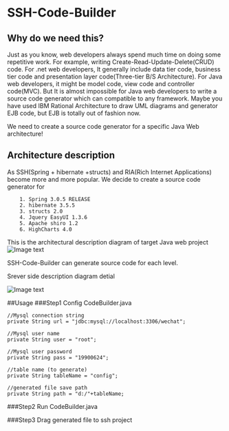 SSH-Code-Builder
================

## Why do we need this? 

Just as you know, web developers always spend much time on doing some repetitive work. 
For example,  writing Create-Read-Update-Delete(CRUD) code. 
For .net web developers, It generally include data tier code, business tier code and presentation layer code(Three-tier B/S Architecture).
For Java web developers, it might be model code, view code and controller code(MVC). But It is almost impossible for Java web developers  to write a source code generator which can compatible to any framework.
Maybe you have used IBM Rational Architecture to draw UML diagrams and generator EJB code, but EJB is totally out of fashion now. 

We need to create a source code generator for a specific Java Web architecture!

## Architecture description
As SSH(Spring + hibernate +structs) and RIA(Rich Internet Applications) become more and more popular. We decide to create a source code generator for
```
    1. Spring 3.0.5 RELEASE
    2. hibernate 3.5.5
    3. structs 2.0
    4. Jquery EasyUI 1.3.6
    5. Apache shiro 1.2
    6. HighCharts 4.0
```
This is the architectural description diagram of target Java web project 
![Image text](http://raw.github.com/coolsky600/SSH-Code-Builder/master/Raw/Architecture.jpg)

SSH-Code-Builder can generate source code for each level.

Srever side description diagram detial

![Image text](http://raw.github.com/coolsky600/SSH-Code-Builder/master/Raw/ssh.png)

##Usage 
###Step1 Config CodeBuilder.java


    //Mysql connection string
    private String url = "jdbc:mysql://localhost:3306/wechat";
    
    //Mysql user name
    private String user = "root";
    
    //Mysql user password
    private String pass = "19900624";
    
    //table name (to generate)
    private String tableName = "config";
    
    //generated file save path
    private String path = "d:/"+tableName;


###Step2 Run CodeBuilder.java

###Step3 Drag generated file to ssh project
